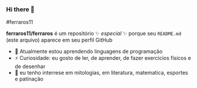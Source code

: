 ### Hi there 👋
#ferraros11

**ferraros11/ferraros** é um repositório ✨ _especial_ ✨ porque seu `README.md` (este arquivo) aparece em seu perfil GitHub

- 🌱 Atualmente estou aprendendo linguagens de programação
- ⚡ Curiosidade: eu gosto de ler, de aprender, de fazer exercicios físicos e de desenhar
- :milky_way: eu tenho interrese em mitologias, em literatura, matematica, esportes e patinação
